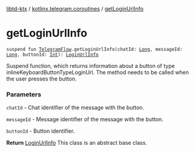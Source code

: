[libtd-ktx](../index.md) / [kotlinx.telegram.coroutines](index.md) / [getLoginUrlInfo](./get-login-url-info.md)

# getLoginUrlInfo

`suspend fun `[`TelegramFlow`](../kotlinx.telegram.core/-telegram-flow/index.md)`.getLoginUrlInfo(chatId: `[`Long`](https://kotlinlang.org/api/latest/jvm/stdlib/kotlin/-long/index.html)`, messageId: `[`Long`](https://kotlinlang.org/api/latest/jvm/stdlib/kotlin/-long/index.html)`, buttonId: `[`Int`](https://kotlinlang.org/api/latest/jvm/stdlib/kotlin/-int/index.html)`): `[`LoginUrlInfo`](https://tdlibx.github.io/td/docs/org/drinkless/td/libcore/telegram/TdApi/LoginUrlInfo.html)

Suspend function, which returns information about a button of type
inlineKeyboardButtonTypeLoginUrl. The method needs to be called when the user presses the button.

### Parameters

`chatId` - Chat identifier of the message with the button.

`messageId` - Message identifier of the message with the button.

`buttonId` - Button identifier.

**Return**
[LoginUrlInfo](https://tdlibx.github.io/td/docs/org/drinkless/td/libcore/telegram/TdApi/LoginUrlInfo.html) This class is an abstract base class.

